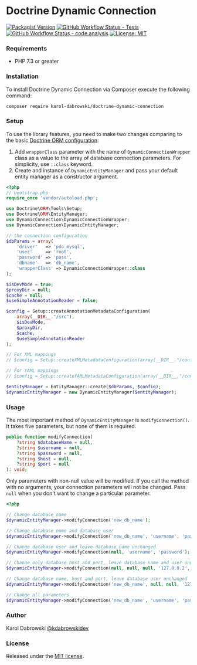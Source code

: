 # Doctrine Dynamic Connection
[![Packagist Version](https://img.shields.io/packagist/v/karol-dabrowski/doctrine-dynamic-connection?label=Version)](https://packagist.org/packages/karol-dabrowski/doctrine-dynamic-connection)
[![GitHub Workflow Status - Tests](https://img.shields.io/github/workflow/status/karol-dabrowski/doctrine-dynamic-connection/Tests/master?label=Tests)](https://github.com/karol-dabrowski/doctrine-dynamic-connection/actions/workflows/tests.yml?query=branch%3Amaster)
[![GitHub Workflow Status - code analysis](https://img.shields.io/github/workflow/status/karol-dabrowski/doctrine-dynamic-connection/Code%20analysis/master?label=Code%20analysis)](https://github.com/karol-dabrowski/doctrine-dynamic-connection/actions/workflows/code_analysis.yml?query=branch%3Amaster)
[![License: MIT](https://img.shields.io/packagist/l/karol-dabrowski/doctrine-dynamic-connection?label=License)](https://github.com/karol-dabrowski/doctrine-dynamic-connection/blob/master/LICENSE.md)

### Requirements

* PHP 7.3 or greater

### Installation
To install Doctrine Dynamic Connection via Composer execute the following command:
``` bash
composer require karol-dabrowski/doctrine-dynamic-connection
```
### Setup
To use the library features, you need to make two changes comparing to the basic [Doctrine ORM configuration](https://www.doctrine-project.org/projects/doctrine-orm/en/2.8/tutorials/getting-started.html):
1. Add `wrapperClass` parameter with the name of `DynamicConnectionWrapper` class as a value to the array of database connection parameters. For simplicity, use `::class` keyword. 
2. Create and instance of `DynamicEntityManager` and pass your default entity manager as a constructor argument.
```php
<?php
// bootstrap.php
require_once 'vendor/autoload.php';

use Doctrine\ORM\Tools\Setup;
use Doctrine\ORM\EntityManager;
use DynamicConnection\DynamicConnectionWrapper;
use DynamicConnection\DynamicEntityManager;

// the connection configuration
$dbParams = array(
    'driver'   => 'pdo_mysql',
    'user'     => 'root',
    'password' => 'pass',
    'dbname'   => 'db_name',
    'wrapperClass' => DynamicConnectionWrapper::class
);

$isDevMode = true;
$proxyDir = null;
$cache = null;
$useSimpleAnnotationReader = false;

$config = Setup::createAnnotationMetadataConfiguration(
    array(__DIR__."/src"),
    $isDevMode,
    $proxyDir,
    $cache,
    $useSimpleAnnotationReader
);

// For XML mappings
// $config = Setup::createXMLMetadataConfiguration(array(__DIR__."/config/xml"), $isDevMode);

// For YAML mappings
// $config = Setup::createYAMLMetadataConfiguration(array(__DIR__."/config/xml"), $isDevMode);

$entityManager = EntityManager::create($dbParams, $config);
$dynamicEntityManager = new DynamicEntityManager($entityManager);
```

### Usage
The most important method of `DynamicEntityManager` is `modifyConnection()`. It takes five parameters, but none of them is required.
```php
public function modifyConnection(
    ?string $databaseName = null,
    ?string $username = null,
    ?string $password = null,
    ?string $host = null,
    ?string $port = null
): void;
```
Only parameters with non-null value will be modified. If you call the method with no arguments, your connection parameters will not be changed. Pass `null` when you don't want to change a particular parameter.
```php
<?php

// Change database name
$dynamicEntityManager->modifyConnection('new_db_name');

// Change database name and database user
$dynamicEntityManager->modifyConnection('new_db_name', 'username', 'password');

// Change database user and leave database name unchanged
$dynamicEntityManager->modifyConnection(null, 'username', 'password');

// Change only database host and port, leave database name and user unchanged
$dynamicEntityManager->modifyConnection(null, null, null, '127.0.0.2', '3307');

// Change database name, host and port, leave database user unchanged
$dynamicEntityManager->modifyConnection('new_db_name', null, null, '127.0.0.2', '3307');

// Change all parameters
$dynamicEntityManager->modifyConnection('new_db_name', 'username', 'password', '127.0.0.2', '3307');
```

### Author
Karol Dabrowski [@kdabrowskidev](https://twitter.com/kdabrowskidev)

### License
Released under the [MIT license](https://github.com/karol-dabrowski/doctrine-dynamic-connection/blob/master/LICENSE.md).

